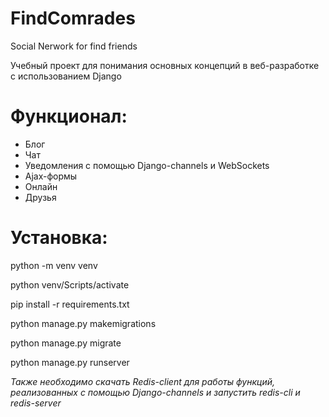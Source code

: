 # FindComrades
Social Nerwork for find friends

Учебный проект для понимания основных концепций в веб-разработке с использованием Django

# Функционал:
 - Блог
 - Чат
 - Уведомления с помощью Django-channels и WebSockets
 - Ajax-формы
 - Онлайн
 - Друзья

# Установка:
python -m venv venv

python venv/Scripts/activate

pip install -r requirements.txt

python manage.py makemigrations

python manage.py migrate

python manage.py runserver

_Также необходимо скачать Redis-client для работы функций, реализованных с помощью Django-channels и запустить redis-cli и redis-server_
